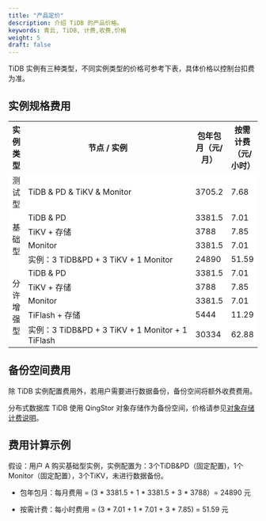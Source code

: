 ```yaml
---
title: "产品定价"
description: 介绍 TiDB 的产品价格。
keywords: 青云, TiDB, 计费,收费,价格
weight: 5
draft: false
---
```


TiDB 实例有三种类型，不同实例类型的价格可参考下表，具体价格以控制台扣费为准。

## 实例规格费用

<table>
  <tr><th>实例类型</th><th style="width: 350px;">节点 / 实例</th><th>包年包月（元/月）</th><th>按需计费（元/小时）</th></tr>
    <tr style="background:#fff;"><td>测试型</td><td>TiDB & PD & TiKV & Monitor</td><td>3705.2</td><td>7.68</td></tr>
  <tr style="background:#fff;"><td rowspan='4'>基础型</td><td>TiDB & PD</td><td>3381.5</td><td>7.01</td></tr>
  <tr style="background:#fff;"><td>TiKV + 存储</td><td>3788</td><td>7.85</td></tr>
  <tr style="background:#fff;"><td>Monitor</td><td>3381.5</td><td>7.01</td></tr>
   <tr style="background:#fff;"><td>实例：3 TiDB&PD + 3 TiKV + 1 Monitor</td><td>24890</td><td>51.59</td></tr>
  <tr style="background:#fff;"><td rowspan='5'>分许增强型</td><td>TiDB & PD</td><td>3381.5</td><td>7.01</td></tr>
<tr style="background:#fff;"><td>TiKV + 存储</td><td>3788</td><td>7.85</td></tr>
  <tr style="background:#fff;"><td>Monitor</td><td>3381.5</td><td>7.01</td></tr>
  <tr style="background:#fff;"><td>TiFlash + 存储</td><td>5444</td><td>11.29</td></tr>
   <tr style="background:#fff;"><td>实例：3 TiDB&PD + 3 TiKV + 1 Monitor + 1 TiFlash</td><td>30334</td><td>62.88</td></tr> 
</table>

## 备份空间费用

除 TiDB 实例配置费用外，若用户需要进行数据备份，备份空间将额外收费费用。

分布式数据库 TiDB 使用 QingStor 对象存储作为备份空间，价格请参见[对象存储计费说明](/storage/object-storage/billing/price/)。

## 费用计算示例

假设：用户 A 购买基础型实例，实例配置为：3个TiDB&PD（固定配置)，1个Monitor（固定配置），3个TiKV，未进行数据备份。

- 包年包月：每月费用 = (3 * 3381.5 + 1 * 3381.5 + 3 * 3788）= 24890 元

- 按需计费：每小时费用 = (3 * 7.01 + 1 * 7.01 + 3 * 7.85) = 51.59 元

